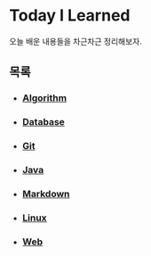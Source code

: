 # Today I Learned

오늘 배운 내용들을 차근차근 정리해보자.



## 목록

- ### [Algorithm](./Algorithm)

- ### [Database](./Database)

- ### [Git](./Git)


- ### [Java](./Java)


- ### [Markdown](./Markdown)

- ### [Linux](./Linux)

- ### [Web](./Web)
